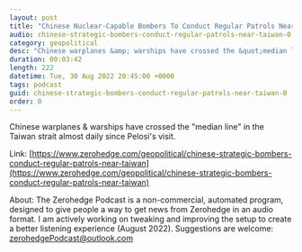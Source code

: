 ```yaml
---
layout: post
title: "Chinese Nuclear-Capable Bombers To Conduct Regular Patrols Near Taiwan"
audio: chinese-strategic-bombers-conduct-regular-patrols-near-taiwan-0
category: geopolitical
desc: "Chinese warplanes &amp; warships have crossed the &quot;median line&quot; in the Taiwan strait almost daily since Pelosi's visit."
duration: 00:03:42
length: 222
datetime: Tue, 30 Aug 2022 20:45:00 +0000
tags: podcast
guid: chinese-strategic-bombers-conduct-regular-patrols-near-taiwan-0
order: 0
---
```

Chinese warplanes &amp; warships have crossed the &quot;median line&quot; in the Taiwan strait almost daily since Pelosi's visit.

Link: [https://www.zerohedge.com/geopolitical/chinese-strategic-bombers-conduct-regular-patrols-near-taiwan](https://www.zerohedge.com/geopolitical/chinese-strategic-bombers-conduct-regular-patrols-near-taiwan)

About: The Zerohedge Podcast is a non-commercial, automated program, designed to give people a way to get news from Zerohedge in an audio format.  I am actively working on tweaking and improving the setup to create a better listening experience (August 2022).  Suggestions are welcome: [zerohedgePodcast@outlook.com](mailto:zerohedgePodcast@outlook.com)